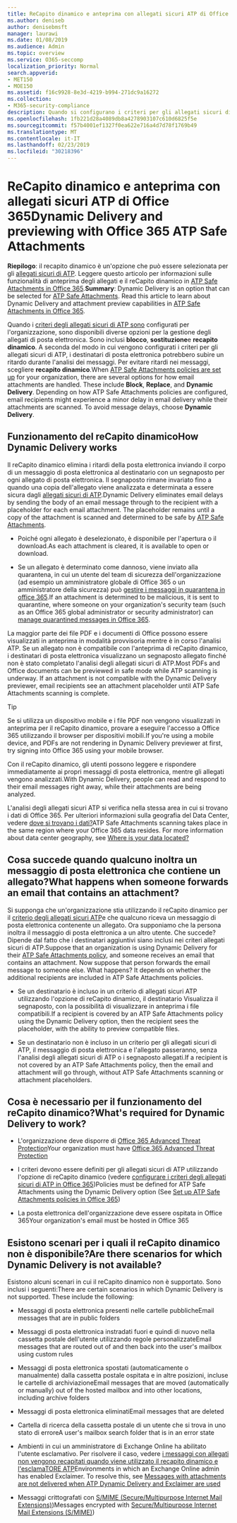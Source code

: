 ```yaml
---
title: ReCapito dinamico e anteprima con allegati sicuri ATP di Office 365
ms.author: deniseb
author: denisebmsft
manager: laurawi
ms.date: 01/08/2019
ms.audience: Admin
ms.topic: overview
ms.service: O365-seccomp
localization_priority: Normal
search.appverid:
- MET150
- MOE150
ms.assetid: f16c9928-8e3d-4219-b994-271dc9a16272
ms.collection:
- M365-security-compliance
description: Quando si configurano i criteri per gli allegati sicuri di ATP, è possibile scegliere reCapito dinamico per evitare ritardi nei messaggi e consentire agli utenti di visualizzare in anteprima gli allegati analizzati.
ms.openlocfilehash: 1fb221d28a4089db8a4278903107c610d6825f5e
ms.sourcegitcommit: f57b4001ef1327f0ea622e716a4d7d78f1769b49
ms.translationtype: MT
ms.contentlocale: it-IT
ms.lasthandoff: 02/23/2019
ms.locfileid: "30218396"
---
```

# <a name="dynamic-delivery-and-previewing-with-office-365-atp-safe-attachments"></a><span data-ttu-id="280dc-103">ReCapito dinamico e anteprima con allegati sicuri ATP di Office 365</span><span class="sxs-lookup"><span data-stu-id="280dc-103">Dynamic Delivery and previewing with Office 365 ATP Safe Attachments</span></span>

<span data-ttu-id="280dc-p101">**Riepilogo**: il recapito dinamico è un'opzione che può essere selezionata per gli [allegati sicuri di ATP](atp-safe-attachments.md). Leggere questo articolo per informazioni sulle funzionalità di anteprima degli allegati e il reCapito dinamico in [ATP Safe Attachments in Office 365](atp-safe-attachments.md).</span><span class="sxs-lookup"><span data-stu-id="280dc-p101">**Summary**: Dynamic Delivery is an option that can be selected for [ATP Safe Attachments](atp-safe-attachments.md). Read this article to learn about Dynamic Delivery and attachment preview capabilities in [ATP Safe Attachments in Office 365](atp-safe-attachments.md).</span></span>

<span data-ttu-id="280dc-p102">Quando i [criteri degli allegati sicuri di ATP sono](set-up-atp-safe-attachments-policies.md) configurati per l'organizzazione, sono disponibili diverse opzioni per la gestione degli allegati di posta elettronica. Sono inclusi **blocco**, **sostituzione**e **recapito dinamico**. A seconda del modo in cui vengono configurati i criteri per gli allegati sicuri di ATP, i destinatari di posta elettronica potrebbero subire un ritardo durante l'analisi dei messaggi. Per evitare ritardi nei messaggi, scegliere **recapito dinamico**.</span><span class="sxs-lookup"><span data-stu-id="280dc-p102">When [ATP Safe Attachments policies are set up](set-up-atp-safe-attachments-policies.md) for your organization, there are several options for how email attachments are handled. These include **Block**, **Replace**, and **Dynamic Delivery**. Depending on how ATP Safe Attachments policies are configured, email recipients might experience a minor delay in email delivery while their attachments are scanned. To avoid message delays, choose **Dynamic Delivery**.</span></span>
  
## <a name="how-dynamic-delivery-works"></a><span data-ttu-id="280dc-110">Funzionamento del reCapito dinamico</span><span class="sxs-lookup"><span data-stu-id="280dc-110">How Dynamic Delivery works</span></span>
  
<span data-ttu-id="280dc-p103">Il reCapito dinamico elimina i ritardi della posta elettronica inviando il corpo di un messaggio di posta elettronica al destinatario con un segnaposto per ogni allegato di posta elettronica. Il segnaposto rimane invariato fino a quando una copia dell'allegato viene analizzata e determinata a essere sicura dagli [allegati sicuri di ATP](atp-safe-attachments.md).</span><span class="sxs-lookup"><span data-stu-id="280dc-p103">Dynamic Delivery eliminates email delays by sending the body of an email message through to the recipient with a placeholder for each email attachment. The placeholder remains until a copy of the attachment is scanned and determined to be safe by [ATP Safe Attachments](atp-safe-attachments.md).</span></span> 

- <span data-ttu-id="280dc-113">Poiché ogni allegato è deselezionato, è disponibile per l'apertura o il download.</span><span class="sxs-lookup"><span data-stu-id="280dc-113">As each attachment is cleared, it is available to open or download.</span></span> 

- <span data-ttu-id="280dc-114">Se un allegato è determinato come dannoso, viene inviato alla quarantena, in cui un utente del team di sicurezza dell'organizzazione (ad esempio un amministratore globale di Office 365 o un amministratore della sicurezza) può [gestire i messaggi in quarantena in office 365](manage-quarantined-messages-and-files.md).</span><span class="sxs-lookup"><span data-stu-id="280dc-114">If an attachment is determined to be malicious, it is sent to quarantine, where someone on your organization's security team (such as an Office 365 global administrator or security administrator) can [manage quarantined messages in Office 365](manage-quarantined-messages-and-files.md).</span></span>

<span data-ttu-id="280dc-p104">La maggior parte dei file PDF e i documenti di Office possono essere visualizzati in anteprima in modalità provvisoria mentre è in corso l'analisi ATP. Se un allegato non è compatibile con l'anteprima di reCapito dinamico, i destinatari di posta elettronica visualizzano un segnaposto allegato finché non è stato completato l'analisi degli allegati sicuri di ATP.</span><span class="sxs-lookup"><span data-stu-id="280dc-p104">Most PDFs and Office documents can be previewed in safe mode while ATP scanning is underway. If an attachment is not compatible with the Dynamic Delivery previewer, email recipients see an attachment placeholder until ATP Safe Attachments scanning is complete.</span></span>

> [!TIP]
> <span data-ttu-id="280dc-117">Se si utilizza un dispositivo mobile e i file PDF non vengono visualizzati in anteprima per il reCapito dinamico, provare a eseguire l'accesso a Office 365 utilizzando il browser per dispositivi mobili.</span><span class="sxs-lookup"><span data-stu-id="280dc-117">If you're using a mobile device, and PDFs are not rendering in Dynamic Delivery previewer at first, try signing into Office 365 using your mobile browser.</span></span>

<span data-ttu-id="280dc-118">Con il reCapito dinamico, gli utenti possono leggere e rispondere immediatamente ai propri messaggi di posta elettronica, mentre gli allegati vengono analizzati.</span><span class="sxs-lookup"><span data-stu-id="280dc-118">With Dynamic Delivery, people can read and respond to their email messages right away, while their attachments are being analyzed.</span></span> 

<span data-ttu-id="280dc-p105">L'analisi degli allegati sicuri ATP si verifica nella stessa area in cui si trovano i dati di Office 365. Per ulteriori informazioni sulla geografia del Data Center, vedere [dove si trovano i dati?](https://products.office.com/where-is-your-data-located?geo=All)</span><span class="sxs-lookup"><span data-stu-id="280dc-p105">ATP Safe Attachments scanning takes place in the same region where your Office 365 data resides. For more information about data center geography, see [Where is your data located?](https://products.office.com/where-is-your-data-located?geo=All)</span></span> 
  
## <a name="what-happens-when-someone-forwards-an-email-that-contains-an-attachment"></a><span data-ttu-id="280dc-121">Cosa succede quando qualcuno inoltra un messaggio di posta elettronica che contiene un allegato?</span><span class="sxs-lookup"><span data-stu-id="280dc-121">What happens when someone forwards an email that contains an attachment?</span></span>

<span data-ttu-id="280dc-p106">Si supponga che un'organizzazione stia utilizzando il reCapito dinamico per il [criterio degli allegati sicuri ATP](set-up-atp-safe-attachments-policies.md)e che qualcuno riceva un messaggio di posta elettronica contenente un allegato. Ora supponiamo che la persona inoltra il messaggio di posta elettronica a un altro utente. Che succede? Dipende dal fatto che i destinatari aggiuntivi siano inclusi nei criteri allegati sicuri di ATP.</span><span class="sxs-lookup"><span data-stu-id="280dc-p106">Suppose that an organization is using Dynamic Delivery for their [ATP Safe Attachments policy](set-up-atp-safe-attachments-policies.md), and someone receives an email that contains an attachment. Now suppose that person forwards the email message to someone else. What happens? It depends on whether the additional recipients are included in ATP Safe Attachments policies.</span></span>
  
- <span data-ttu-id="280dc-126">Se un destinatario è incluso in un criterio di allegati sicuri ATP utilizzando l'opzione di reCapito dinamico, il destinatario Visualizza il segnaposto, con la possibilità di visualizzare in anteprima i file compatibili.</span><span class="sxs-lookup"><span data-stu-id="280dc-126">If a recipient is covered by an ATP Safe Attachments policy using the Dynamic Delivery option, then the recipient sees the placeholder, with the ability to preview compatible files.</span></span>
    
- <span data-ttu-id="280dc-127">Se un destinatario non è incluso in un criterio per gli allegati sicuri di ATP, il messaggio di posta elettronica e l'allegato passeranno, senza l'analisi degli allegati sicuri di ATP o i segnaposto allegati.</span><span class="sxs-lookup"><span data-stu-id="280dc-127">If a recipient is not covered by an ATP Safe Attachments policy, then the email and attachment will go through, without ATP Safe Attachments scanning or attachment placeholders.</span></span>
    
## <a name="whats-required-for-dynamic-delivery-to-work"></a><span data-ttu-id="280dc-128">Cosa è necessario per il funzionamento del reCapito dinamico?</span><span class="sxs-lookup"><span data-stu-id="280dc-128">What's required for Dynamic Delivery to work?</span></span>

- <span data-ttu-id="280dc-129">L'organizzazione deve disporre di [Office 365 Advanced Threat Protection](office-365-atp.md)</span><span class="sxs-lookup"><span data-stu-id="280dc-129">Your organization must have [Office 365 Advanced Threat Protection](office-365-atp.md)</span></span>
    
- <span data-ttu-id="280dc-130">I criteri devono essere definiti per gli allegati sicuri di ATP utilizzando l'opzione di reCapito dinamico (vedere [configurare i criteri degli allegati sicuri di ATP in Office 365](set-up-atp-safe-attachments-policies.md))</span><span class="sxs-lookup"><span data-stu-id="280dc-130">Policies must be defined for ATP Safe Attachments using the Dynamic Delivery option (See [Set up ATP Safe Attachments policies in Office 365](set-up-atp-safe-attachments-policies.md))</span></span>
    
- <span data-ttu-id="280dc-131">La posta elettronica dell'organizzazione deve essere ospitata in Office 365</span><span class="sxs-lookup"><span data-stu-id="280dc-131">Your organization's email must be hosted in Office 365</span></span>
    
## <a name="are-there-scenarios-for-which-dynamic-delivery-is-not-available"></a><span data-ttu-id="280dc-132">Esistono scenari per i quali il reCapito dinamico non è disponibile?</span><span class="sxs-lookup"><span data-stu-id="280dc-132">Are there scenarios for which Dynamic Delivery is not available?</span></span>

<span data-ttu-id="280dc-p107">Esistono alcuni scenari in cui il reCapito dinamico non è supportato. Sono inclusi i seguenti:</span><span class="sxs-lookup"><span data-stu-id="280dc-p107">There are certain scenarios in which Dynamic Delivery is not supported. These include the following:</span></span>
  
- <span data-ttu-id="280dc-135">Messaggi di posta elettronica presenti nelle cartelle pubbliche</span><span class="sxs-lookup"><span data-stu-id="280dc-135">Email messages that are in public folders</span></span>
    
- <span data-ttu-id="280dc-136">Messaggi di posta elettronica instradati fuori e quindi di nuovo nella cassetta postale dell'utente utilizzando regole personalizzate</span><span class="sxs-lookup"><span data-stu-id="280dc-136">Email messages that are routed out of and then back into the user's mailbox using custom rules</span></span>
    
- <span data-ttu-id="280dc-137">Messaggi di posta elettronica spostati (automaticamente o manualmente) dalla cassetta postale ospitata e in altre posizioni, incluse le cartelle di archiviazione</span><span class="sxs-lookup"><span data-stu-id="280dc-137">Email messages that are moved (automatically or manually) out of the hosted mailbox and into other locations, including archive folders</span></span>
    
- <span data-ttu-id="280dc-138">Messaggi di posta elettronica eliminati</span><span class="sxs-lookup"><span data-stu-id="280dc-138">Email messages that are deleted</span></span>
    
- <span data-ttu-id="280dc-139">Cartella di ricerca della cassetta postale di un utente che si trova in uno stato di errore</span><span class="sxs-lookup"><span data-stu-id="280dc-139">A user's mailbox search folder that is in an error state</span></span>
    
- <span data-ttu-id="280dc-p108">Ambienti in cui un amministratore di Exchange Online ha abilitato l'utente esclamativo. Per risolvere il caso, vedere [i messaggi con allegati non vengono recapitati quando viene utilizzato il recapito dinamico e l'esclamaTORE ATP](https://support.microsoft.com/help/4014438/messages-with-attachments-are-not-delivered-when-atp-dynamic-delivery)</span><span class="sxs-lookup"><span data-stu-id="280dc-p108">Environments in which an Exchange Online admin has enabled Exclaimer. To resolve this, see [Messages with attachments are not delivered when ATP Dynamic Delivery and Exclaimer are used](https://support.microsoft.com/help/4014438/messages-with-attachments-are-not-delivered-when-atp-dynamic-delivery)</span></span>

- <span data-ttu-id="280dc-142">Messaggi crittografati con [S/MIME (Secure/Multipurpose Internet Mail Extensions)](s-mime-for-message-signing-and-encryption.md))</span><span class="sxs-lookup"><span data-stu-id="280dc-142">Messages encrypted with [Secure/Multipurpose Internet Mail Extensions (S/MIME)](s-mime-for-message-signing-and-encryption.md))</span></span>

